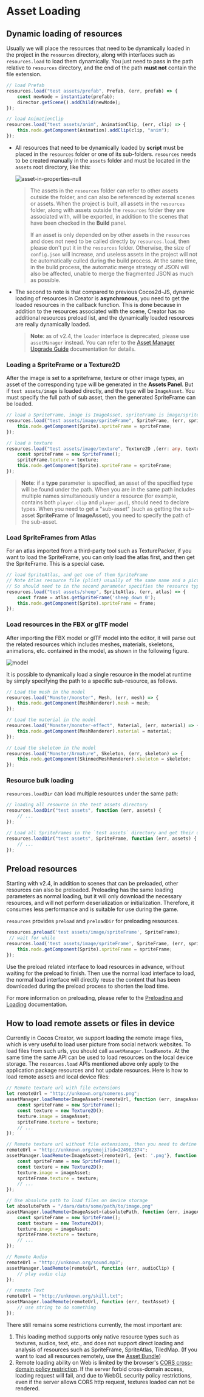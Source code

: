 # Asset Loading

## Dynamic loading of resources

Usually we will place the resources that need to be dynamically loaded in the project in the `resources` directory, along with interfaces such as `resources.load` to load them dynamically. You just need to pass in the path relative to `resources` directory, and the end of the path **must not** contain the file extension.

```typescript
// load Prefab
resources.load("test assets/prefab", Prefab, (err, prefab) => {
    const newNode = instantiate(prefab);
    director.getScene().addChild(newNode);
});

// load AnimationClip
resources.load("test assets/anim", AnimationClip, (err, clip) => {
    this.node.getComponent(Animation).addClip(clip, "anim");
});
```

- All resources that need to be dynamically loaded by **script** must be placed in the `resources` folder or one of its sub-folders. `resources` needs to be created manually in the `assets` folder and must be located in the `assets` root directory, like this:

  ![asset-in-properties-null](load-assets/resources-file-tree.png)

  > The assets in the `resources` folder can refer to other assets outside the folder, and can also be referenced by external scenes or assets. When the project is built, all assets in the `resources` folder, along with assets outside the `resources` folder they are associated with, will be exported, in addition to the scenes that have been checked in the **Build** panel.
  >
  > If an asset is only depended on by other assets in the `resources` and does not need to be called directly by `resources.load`, then please don't put it in the `resources` folder. Otherwise, the size of `config.json` will increase, and useless assets in the project will not be automatically culled during the build process. At the same time, in the build process, the automatic merge strategy of JSON will also be affected, unable to merge the fragmented JSON as much as possible.

- The second to note is that compared to previous Cocos2d-JS, dynamic loading of resources in Creator is **asynchronous**, you need to get the loaded resources in the callback function. This is done because in addition to the resources associated with the scene, Creator has no additional resources preload list, and the dynamically loaded resources are really dynamically loaded.

  > **Note**: as of v2.4, the `loader` interface is deprecated, please use `assetManager` instead. You can refer to the [Asset Manager Upgrade Guide](asset-manager-upgrade-guide.md) documentation for details.

### Loading a SpriteFrame or a Texture2D

After the image is set to a spriteframe, texture or other image types, an asset of the corresponding type will be generated in the **Assets Panel**. But if `test assets/image` is loaded directly, and the type will be `ImageAsset`. You must specify the full path of sub asset, then the generated SpriteFrame can be loaded.

```typescript
// load a SpriteFrame, image is ImageAsset, spriteFrame is image/spriteFrame, texture is image/texture
resources.load("test assets/image/spriteFrame", SpriteFrame, (err, spriteFrame) => {
    this.node.getComponent(Sprite).spriteFrame = spriteFrame;
});
```

```typescript
// load a texture
resources.load("test assets/image/texture", Texture2D ,(err: any, texture: Texture2D) => {
    const spriteFrame = new SpriteFrame();
    spriteFrame.texture = texture;
    this.node.getComponent(Sprite).spriteFrame = spriteFrame;
});
```

> **Note**: if a __type__ parameter is specified, an asset of the specified type will be found under the path. When you are in the same path includes multiple names simultaneously under a resource (for example, contains both `player.clip` and `player.psd`), should need to declare types. When you need to get a "sub-asset" (such as getting the sub-asset __SpriteFrame__ of __ImageAsset__), you need to specify the path of the sub-asset.

### Load SpriteFrames from Atlas

For an atlas imported from a third-party tool such as TexturePacker, if you want to load the SpriteFrame, you can only load the atlas first, and then get the SpriteFrame. This is a special case.

```typescript
// load SpriteAtlas, and get one of them SpriteFrame
// Note Atlas resource file (plist) usually of the same name and a picture file (PNG) placed in a directory,
// So should need to in the second parameter specifies the resource type.
resources.load("test assets/sheep", SpriteAtlas, (err, atlas) => {
    const frame = atlas.getSpriteFrame('sheep_down_0');
    this.node.getComponent(Sprite).spriteFrame = frame;
});
```

### Load resources in the FBX or glTF model

After importing the FBX model or glTF model into the editor, it will parse out the related resources which includes meshes, materials, skeletons, animations, etc. contained in the model, as shown in the following figure.

![model](./load-assets/model.png)

It is possible to dynamically load a single resource in the model at runtime by simply specifying the path to a specific sub-resource, as follows.

```typescript
// Load the mesh in the model
resources.load("Monster/monster", Mesh, (err, mesh) => {
    this.node.getComponent(MeshRenderer).mesh = mesh;
});

// Load the material in the model
resources.load("Monster/monster-effect", Material, (err, material) => {
    this.node.getComponent(MeshRenderer).material = material;
});

// Load the skeleton in the model
resources.load("Monster/Armature", Skeleton, (err, skeleton) => {
    this.node.getComponent(SkinnedMeshRenderer).skeleton = skeleton;
});
```

### Resource bulk loading

`resources.loadDir` can load multiple resources under the same path:

```ts
// loading all resource in the test assets directory
resources.loadDir("test assets", function (err, assets) {
    // ...
});

// Load all SpriteFrames in the `test assets` directory and get their urls
resources.loadDir("test assets", SpriteFrame, function (err, assets) {
    // ...
});
```

## Preload resources

Starting with v2.4, in addition to scenes that can be preloaded, other resources can also be preloaded. Preloading has the same loading parameters as normal loading, but it will only download the necessary resources, and will not perform deserialization or initialization. Therefore, it consumes less performance and is suitable for use during the game.

`resources` provides `preload` and `preloadDir` for preloading resources.

```typescript
resources.preload('test assets/image/spriteFrame', SpriteFrame);
 // wait for while
resources.load('test assets/image/spriteFrame', SpriteFrame, (err, spriteFrame) => {
    this.node.getComponent(Sprite).spriteFrame = spriteFrame;
});
```

Use the preload related interface to load resources in advance, without waiting for the preload to finish. Then use the normal load interface to load, the normal load interface will directly reuse the content that has been downloaded during the preload process to shorten the load time.

For more information on preloading, please refer to the [Preloading and Loading](preload-load.md) documentation.

## How to load remote assets or files in device

Currently in Cocos Creator, we support loading the remote image files, which is very useful to load user picture from social network websites. To load files from such urls, you should call `assetManager.loadRemote`. At the same time the same API can be used to load resources on the local device storage. The `resources.load` APIs mentioned above only apply to the application package resources and hot update resources. Here is how to load remote assets and local
device files:

```typescript
// Remote texture url with file extensions
let remoteUrl = "http://unknown.org/someres.png";
assetManager.loadRemote<ImageAsset>(remoteUrl, function (err, imageAsset) {
    const spriteFrame = new SpriteFrame();
    const texture = new Texture2D();
    texture.image = imageAsset;
    spriteFrame.texture = texture;
    // ...
});

// Remote texture url without file extensions, then you need to define the file type explicitly
remoteUrl = "http://unknown.org/emoji?id=124982374";
assetManager.loadRemote<ImageAsset>(remoteUrl, {ext: '.png'}, function (err, imageAsset) {
    const spriteFrame = new SpriteFrame();
    const texture = new Texture2D();
    texture.image = imageAsset;
    spriteFrame.texture = texture;
    // ...
});

// Use absolute path to load files on device storage
let absolutePath = "/dara/data/some/path/to/image.png"
assetManager.loadRemote<ImageAsset>(absolutePath, function (err, imageAsset) {
    const spriteFrame = new SpriteFrame();
    const texture = new Texture2D();
    texture.image = imageAsset;
    spriteFrame.texture = texture;
    // ...
});

// Remote Audio
remoteUrl = "http://unknown.org/sound.mp3";
assetManager.loadRemote(remoteUrl, function (err, audioClip) {
    // play audio clip
});

// remote Text
remoteUrl = "http://unknown.org/skill.txt";
assetManager.loadRemote(remoteUrl, function (err, textAsset) {
    // use string to do something
});
```

There still remains some restrictions currently, the most important are:

1. This loading method supports only native resource types such as textures, audios, text, etc., and does not support direct loading and analysis of resources such as SpriteFrame, SpriteAtlas, TiledMap. (If you want to load all resources remotely, use the [Asset Bundle](bundle.md))
2. Remote loading ability on Web is limited by the browser's [CORS cross-domain policy restriction](https://developer.mozilla.org/en-US/docs/Web/HTTP/Access_control_CORS). If the server forbid cross-domain access, loading request will fail, and due to WebGL security policy restrictions, even if the server allows CORS http request, textures loaded can not be rendered.
